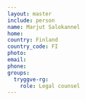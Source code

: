 ```yaml
---
layout: master
include: person
name: Marjut Salokannel
home:
country: Finland
country_code: FI
photo:
email:
phone:
groups:
  tryggve-rg:
    role: Legal counsel
---
```

